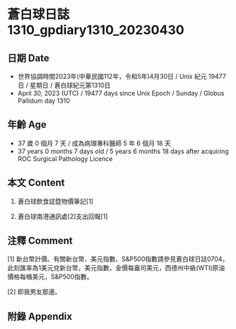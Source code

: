 [_metadata_:encoding]: - "utf-8"
[_metadata_:language]: - "zh-Hant-TW"
[_metadata_:fileformat]: - "markdown"
[_metadata_:MIME_type]: - "text/plain"
[_metadata_:markdown_version]: - "commonmark version 0.30"
[_metadata_:markdown_spec]: - "https://spec.commonmark.org/0.30/"

# 蒼白球日誌1310_gpdiary1310_20230430 #

## 日期 Date ##

* 世界協調時間2023年(中華民國112年，令和5年)4月30日 / Unix 紀元 19477 日 / 星期日 / 蒼白球紀元第1310日
* April 30, 2023 (UTC) / 19477 days since Unix Epoch / Sunday / Globus Pallidum day 1310

## 年齡 Age ##

* 37 歲 0 個月 7 天 / 成為病理專科醫師 5 年 6 個月 18 天
* 37 years 0 months 7 days old / 5 years 6 months 18 days after acquiring ROC Surgical Pathology Licence

## 本文 Content ##

1. 蒼白球飲食誌暨物價筆記[1]

    
2. 蒼白球南港通訊處[2]支出回報[1]

    

## 注釋 Comment ##

[1] 新台幣計價。有關新台幣、美元指數、S&P500指數請參見蒼白球日誌0704。此刻匯率為1美元兌新台幣，美元指數，金價每盎司美元，西德州中級(WTI)原油價格每桶美元，S&P500指數。


[2] 即我男友那邊。



## 附錄 Appendix ##

